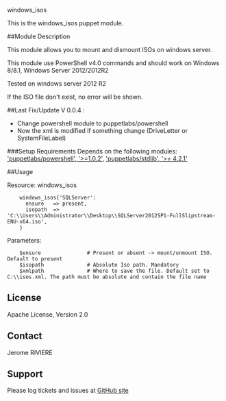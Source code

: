 windows_isos

This is the windows_isos puppet module.

##Module Description

This module allows you to mount and dismount ISOs on windows server.

This module use PowerShell v4.0 commands and should work on Windows 8/8.1, Windows Server 2012/2012R2

Tested on windows server 2012 R2

If the ISO file don't exist, no error will be shown.

##Last Fix/Update
V 0.0.4 :
 - Change powershell module to puppetlabs/powershell
 - Now the xml is modified if something change (DriveLetter or SystemFileLabel)

###Setup Requirements
Depends on the following modules:
['puppetlabs/powershell', '>=1.0.2'](https://forge.puppetlabs.com/puppetlabs/powershell),
['puppetlabs/stdlib', '>= 4.2.1'](https://forge.puppetlabs.com/puppetlabs/stdlib)

##Usage

Resource: windows_isos
```
	windows_isos{'SQLServer':
	  ensure   => present,
	  isopath  => 'C:\\Users\\Administrator\\Desktop\\SQLServer2012SP1-FullSlipstream-ENU-x64.iso',
	}
```

Parameters:
```
	$ensure               # Present or absent -> mount/unmount ISO. Default to present
	$isopath              # Absolute Iso path. Mandatory
	$xmlpath              # Where to save the file. Default set to C:\\isos.xml. The path must be absolute and contain the file name
```

License
-------
Apache License, Version 2.0

Contact
-------
Jerome RIVIERE

Support
-------

Please log tickets and issues at [GitHub site](https://github.com/insentia/windows_isos/issues)
